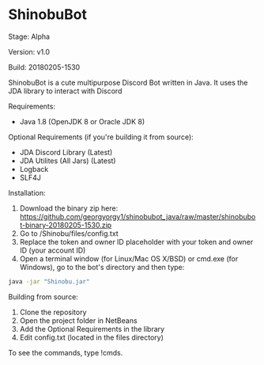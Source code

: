 # ShinobuBot

Stage: Alpha

Version: v1.0

Build: 20180205-1530



ShinobuBot is a cute multipurpose Discord Bot written in Java. It uses the JDA library to interact with Discord

Requirements:
- Java 1.8 (OpenJDK 8 or Oracle JDK 8)

Optional Requirements (if you're building it from source): 
- JDA Discord Library (Latest)
- JDA Utilites (All Jars) (Latest)
- Logback
- SLF4J

Installation:
1. Download the binary zip here: https://github.com/georgyorgy1/shinobubot_java/raw/master/shinobubot-binary-20180205-1530.zip
2. Go to /Shinobu/files/config.txt
3. Replace the token and owner ID placeholder with your token and owner ID (your account ID)
4. Open a terminal window (for Linux/Mac OS X/BSD) or cmd.exe (for Windows), go to the bot's directory and then type:
```sh
java -jar "Shinobu.jar"
```

Building from source:
1. Clone the repository
2. Open the project folder in NetBeans
3. Add the Optional Requirements in the library
4. Edit config.txt (located in the files directory)

To see the commands, type !cmds.
